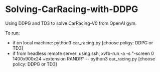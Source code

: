 # Solving-CarRacing-with-DDPG

Using DDPG and TD3 to solve CarRacing-V0 from OpenAI gym.

To run: <br>
- if on local machine: python3 car_racing.py [choose poligy: DDPG or TD3]
- if from headless remote server: using ssh, xvfb-run -a -s "-screen 0 1400x900x24 +extension RANDR" -- python3 car_racing.py [choose policy: DDPG or TD3]

